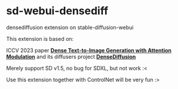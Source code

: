 # sd-webui-densediff
densediffusion extension on stable-diffusion-webui

This extension is based on:

ICCV 2023 paper [**Dense Text-to-Image Generation with Attention Modulation**](https://arxiv.org/pdf/2308.12964.pdf) and its diffusers project [**DenseDiffusion**](https://github.com/naver-ai/DenseDiffusion) 

Merely support SD v1.5, no bug for SDXL, but not work :<

Use this extension together with ControlNet will be very fun :>
